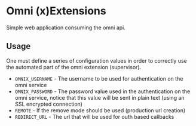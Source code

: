 # Omni (x)Extensions

Simple web application consuming the omni api.

## Usage

One must define a series of configuration values in order to correctly use the automated
part of the omni extension (supervisor).

* `OMNIX_USERNAME` - The username to be used for authentication on the omni service
* `OMNIX_PASSWORD` - The password value used in the authentication on the omni service, notice that
this value will be sent in plain text (using an SSL encrypted connection)
* `REMOTE` - If the remove mode should be used (production url creation)
* `REDIRECT_URL` - The url that will be used for outh based callbacks
